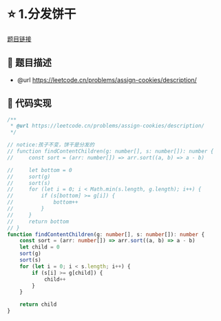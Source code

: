 # ⭐ 1.分发饼干

[题目链接](https://leetcode.cn/problems/assign-cookies/description/)

## 📌 题目描述
* @url https://leetcode.cn/problems/assign-cookies/description/

## 📄 代码实现
```typescript
/**
 * @url https://leetcode.cn/problems/assign-cookies/description/
 */

// notice:孩子不变，饼干是分发的
// function findContentChildren(g: number[], s: number[]): number {
//     const sort = (arr: number[]) => arr.sort((a, b) => a - b)

//     let bottom = 0
//     sort(g)
//     sort(s)
//     for (let i = 0; i < Math.min(s.length, g.length); i++) {
//         if (s[bottom] >= g[i]) {
//             bottom++
//         }
//     }
//     return bottom
// }
function findContentChildren(g: number[], s: number[]): number {
    const sort = (arr: number[]) => arr.sort((a, b) => a - b)
    let child = 0
    sort(g)
    sort(s)
    for (let i = 0; i < s.length; i++) {
        if (s[i] >= g[child]) {
            child++
        }
    }

    return child
}

```
